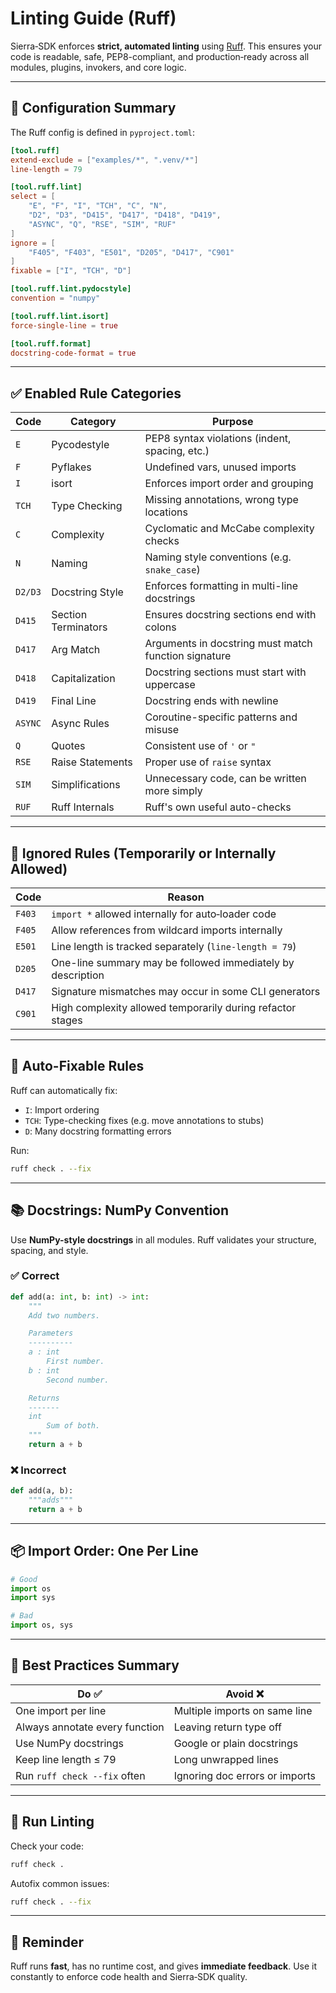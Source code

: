# Linting Guide (Ruff)

Sierra‑SDK enforces **strict, automated linting** using [Ruff](https://docs.astral.sh/ruff/). This ensures your code is readable, safe, PEP8-compliant, and production‑ready across all modules, plugins, invokers, and core logic.

---

## 🔧 Configuration Summary

The Ruff config is defined in `pyproject.toml`:

```toml
[tool.ruff]
extend-exclude = ["examples/*", ".venv/*"]
line-length = 79

[tool.ruff.lint]
select = [
    "E", "F", "I", "TCH", "C", "N",
    "D2", "D3", "D415", "D417", "D418", "D419",
    "ASYNC", "Q", "RSE", "SIM", "RUF"
]
ignore = [
    "F405", "F403", "E501", "D205", "D417", "C901"
]
fixable = ["I", "TCH", "D"]

[tool.ruff.lint.pydocstyle]
convention = "numpy"

[tool.ruff.lint.isort]
force-single-line = true

[tool.ruff.format]
docstring-code-format = true
```

---

## ✅ Enabled Rule Categories

| Code    | Category            | Purpose                                              |
| ------- | ------------------- | ---------------------------------------------------- |
| `E`     | Pycodestyle         | PEP8 syntax violations (indent, spacing, etc.)       |
| `F`     | Pyflakes            | Undefined vars, unused imports                       |
| `I`     | isort               | Enforces import order and grouping                   |
| `TCH`   | Type Checking       | Missing annotations, wrong type locations            |
| `C`     | Complexity          | Cyclomatic and McCabe complexity checks              |
| `N`     | Naming              | Naming style conventions (e.g. `snake_case`)         |
| `D2/D3` | Docstring Style     | Enforces formatting in multi-line docstrings         |
| `D415`  | Section Terminators | Ensures docstring sections end with colons           |
| `D417`  | Arg Match           | Arguments in docstring must match function signature |
| `D418`  | Capitalization      | Docstring sections must start with uppercase         |
| `D419`  | Final Line          | Docstring ends with newline                          |
| `ASYNC` | Async Rules         | Coroutine-specific patterns and misuse               |
| `Q`     | Quotes              | Consistent use of `'` or `"`                         |
| `RSE`   | Raise Statements    | Proper use of `raise` syntax                         |
| `SIM`   | Simplifications     | Unnecessary code, can be written more simply         |
| `RUF`   | Ruff Internals      | Ruff's own useful auto-checks                        |

---

## 🚫 Ignored Rules (Temporarily or Internally Allowed)

| Code   | Reason                                                      |
| ------ | ----------------------------------------------------------- |
| `F403` | `import *` allowed internally for auto‑loader code          |
| `F405` | Allow references from wildcard imports internally           |
| `E501` | Line length is tracked separately (`line-length = 79`)      |
| `D205` | One-line summary may be followed immediately by description |
| `D417` | Signature mismatches may occur in some CLI generators       |
| `C901` | High complexity allowed temporarily during refactor stages  |

---

## 🧹 Auto-Fixable Rules

Ruff can automatically fix:

* `I`: Import ordering
* `TCH`: Type-checking fixes (e.g. move annotations to stubs)
* `D`: Many docstring formatting errors

Run:

```bash
ruff check . --fix
```

---

## 📚 Docstrings: NumPy Convention

Use **NumPy-style docstrings** in all modules. Ruff validates your structure, spacing, and style.

### ✅ Correct

```python
def add(a: int, b: int) -> int:
    """
    Add two numbers.

    Parameters
    ----------
    a : int
        First number.
    b : int
        Second number.

    Returns
    -------
    int
        Sum of both.
    """
    return a + b
```

### ❌ Incorrect

```python
def add(a, b):
    """adds"""
    return a + b
```

---

## 📦 Import Order: One Per Line

```python
# Good
import os
import sys

# Bad
import os, sys
```

---

## 🧠 Best Practices Summary

| Do ✅                           | Avoid ❌                        |
| ------------------------------ | ------------------------------ |
| One import per line            | Multiple imports on same line  |
| Always annotate every function | Leaving return type off        |
| Use NumPy docstrings           | Google or plain docstrings     |
| Keep line length ≤ 79          | Long unwrapped lines           |
| Run `ruff check --fix` often   | Ignoring doc errors or imports |

---

## 🧪 Run Linting

Check your code:

```bash
ruff check .
```

Autofix common issues:

```bash
ruff check . --fix
```

---

## 📌 Reminder

Ruff runs **fast**, has no runtime cost, and gives **immediate feedback**. Use it constantly to enforce code health and Sierra‑SDK quality.

